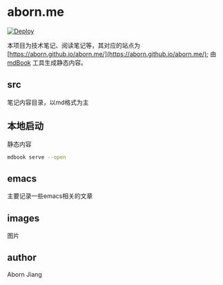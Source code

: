 # aborn.me
[![Deploy](https://github.com/aborn/aborn.me/actions/workflows/deploy.yml/badge.svg)](https://github.com/aborn/aborn.me/actions/workflows/deploy.yml)

本项目为技术笔记、阅读笔记等，其对应的站点为 [https://aborn.github.io/aborn.me/](https://aborn.github.io/aborn.me/);
由 [mdBook](https://github.com/rust-lang/mdBook) 工具生成静态内容。

## src
笔记内容目录，以md格式为主

## 本地启动
静态内容
```sh
mdbook serve --open
```

## emacs
主要记录一些emacs相关的文章

## images
图片

## author
Aborn Jiang
